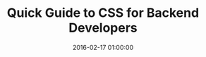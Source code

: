---
title:      Quick Guide to CSS for Backend Developers
date:       2016-02-17 01:00:00
summary:    When debugging CSS code, how many times have you wondered – what exactly is going on here? If you already know all about CSS spells, you can skip right to the more advanced topics. Otherwise, continue on to read this handy “spellbook” I have prepared to provide guidance through the basic principles of CSS.
categories: CSS
image: /img/css-backend.jpg
external_page: http://10clouds.com
external_page_name: 10Clouds
external_page_link: https://10clouds.com/blog/css-backend-developers/
---